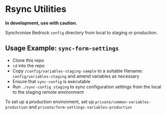 Rsync Utilities
===============
**In development, use with caution.**

Synchronise Bedrock `config` directory from local to staging or production.

## Usage Example: `sync-form-settings`
- Clone this repo
- `cd` into the repo
- Copy `/config/variables-staging-sample` to a suitable filename: `config/variables-staging` and amend variables as necessary
- Ensure that `sync-config` is executable
- Run `./sync-config staging` to sync configuration settings from the local to the staging remote environment

To set up a production environment, set up `private/common-variables-production`
 and `private/form-settings-variables-production`
